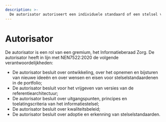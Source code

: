 ```yaml
---
description: >-
  De autorisator autoriseert een individuele standaard of een stelsel van standaarden en erkent deze als stelselstandaard.
---
```


# Autorisator

De autorisator is een rol van een gremium, het Informatieberaad Zorg. De autorisator heeft in lijn met NEN7522:2020 de volgende verantwoordelijkheden:

- De autorisator besluit over ontwikkeling, over het opnemen en bijsturen van nieuwe ideeën en over wensen en eisen voor stelselstandaardenen in de portfolio;
- De autorisator besluit voor het vrijgeven van versies van de referentiearchitectuur;
- De autorisator besluit over uitgangspunten, principes en toelatingscriteria van het informatiestelsel;
- De autorisator besluit over kwaliteitsbeleid;
- De autorisator besluit over adoptie en erkenning van stelselstandaarden.